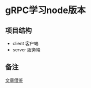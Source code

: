 # gRPC学习node版本

## 项目结构

- client 客户端
- server 服务端

## 备注

[文章借鉴](https://github.com/alulema/js-Node.Grpc)